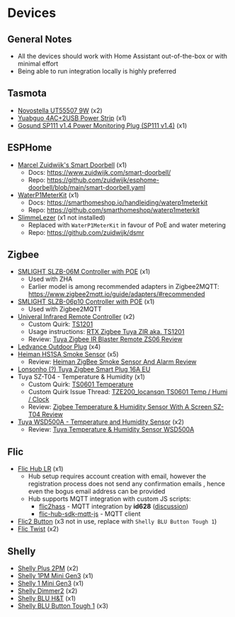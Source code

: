 # Devices
## General Notes
- All the devices should work with Home Assistant out-of-the-box or with minimal effort
- Being able to run integration locally is highly preferred

## Tasmota
* [Novostella UT55507 9W](https://templates.blakadder.com/novostella_UT55507.html) (x2)
* [Yuabguo 4AC+2USB Power Strip](https://templates.blakadder.com/yuanguo_4AC_2USB.html) (x1)
* [Gosund SP111 v1.4 Power Monitoring Plug (SP111 v1.4)](https://templates.blakadder.com/gosund_SP111_v1_4) (x1)

## ESPHome
* [Marcel Zuidwijk's Smart Doorbell](https://www.zuidwijk.com/product/smart-doorbell/) (x1)
  * Docs: https://www.zuidwijk.com/smart-doorbell/
  * Repo: https://github.com/zuidwijk/esphome-doorbell/blob/main/smart-doorbell.yaml
* [WaterP1MeterKit](https://waterp1meterkit.nl/) (x1)
  * Docs: https://smarthomeshop.io/handleiding/waterp1meterkit
  * Repo: https://github.com/smarthomeshop/waterp1meterkit
 * [SlimmeLezer](https://www.zuidwijk.com/product/slimmelezer-plus/) (x1 not installed)
   * Replaced with `WaterP1MeterKit` in favour of PoE and water metering
   * Repo: https://github.com/zuidwijk/dsmr 
    

## Zigbee
* [SMLIGHT SLZB-06M Controller with POE](https://smlight.tech/product/slzb-06m/) (x1)
  * Used with ZHA
  * Earlier model is among recommended adapters in Zigbee2MQTT: https://www.zigbee2mqtt.io/guide/adapters/#recommended
* [SMLIGHT SLZB-06p10 Controller with POE](https://smlight.tech/product/slzb-06p10/) (x1)
  * Used with Zigbee2MQTT
* [Univeral Infrared Remote Controller](https://zigbee.blakadder.com/Moes_UFO-R11.html) (x2)
  * Custom Quirk: [TS1201](https://github.com/ferehcarb/zha-device-handlers/blob/dev/zhaquirks/tuya/ts1201.py)
  * Usage instructions: [RTX Zigbee Tuya ZIR aka. TS1201](https://github.com/zigpy/zha-device-handlers/issues/1687)
  * Review: [Tuya Zigbee IR Blaster Remote ZS06 Review](https://smarthomescene.com/reviews/tuya-zigbee-infrared-ir-remote-zs06-review/)
* [Ledvance Outdoor Plug](https://zigbee.blakadder.com/Ledvance_4058075729322.html) (x4)
* [Heiman HS1SA Smoke Sensor](https://zigbee.blakadder.com/Heiman_HS1SA.html) (x5)
  * Review: [Heiman ZigBee Smoke Sensor And Alarm Review](https://smarthomescene.com/reviews/heiman-zigbee-smoke-sensor-and-alarm-review/)
* [Lonsonho (?) Tuya Zigbee Smart Plug 16A EU](https://zigbee.blakadder.com/Lonsonho_TS0121.html)
* Tuya SZ-T04 - Temperature & Humidity (x1)
  * Custom Quirk: [TS0601 Temperature](https://github.com/jacekk015/zha_quirks/blob/main/ts0601_temperature.py) 
  * Custom Quirk Issue Thread: [TZE200_locansqn TS0601 Temp / Humi / Clock](https://github.com/zigpy/zha-device-handlers/issues/1286)
  * Review: [Zigbee Temperature & Humidity Sensor With A Screen SZ-T04 Review](https://smarthomescene.com/reviews/zigbee-temperature-humidity-sensor-with-a-screen-sz-t04-review/)
* [Tuya WSD500A - Temperature and Humidity Sensor](https://zigbee.blakadder.com/Tuya_WSD500A.html) (x2)
  * Review: [Tuya Temperature & Humidity Sensor WSD500A](https://smarthomescene.com/reviews/tuya-temperature-humidity-sensor-wsd500a/)

## Flic
  * [Flic Hub LR](https://flic.io/shop/flic-hub-lr) (x1)
    * Hub setup requires account creation with email, however the registration process does not send any 
    confirmation emails , hence even the bogus email address can be provided
    * Hub supports MQTT integration with custom JS scripts:
      * [flic2hass](https://github.com/id628/flic2hass) - MQTT integration by **id628** ([discussion](https://community.home-assistant.io/t/direct-flic-button-via-flic-hub-mqtt-integration-cloudless/553108))
      * [flic-hub-sdk-mqtt-js](https://github.com/50ButtonsEach/flic-hub-sdk-mqtt-js) - MQTT client
  * [Flic2 Button](https://flic.io/flic2) (x3 not in use, replace with `Shelly BLU Button Tough 1`)
  * [Flic Twist](https://flic.io/twist) (x2)

## Shelly
  * [Shelly Plus 2PM](https://www.shelly.com/en-nl/products/product-overview/shelly-plus-2-pm) (x2)
  * [Shelly 1PM Mini Gen3](https://www.shelly.com/en-nl/products/product-overview/shelly-1-pm-mini-gen3) (x1)
  * [Shelly 1 Mini Gen3](https://www.shelly.com/en/products/shop/shelly-1-mini-gen-3) (x1)
  * [Shelly Dimmer2](https://www.shelly.com/en/products/shop/shelly-dimmer2) (x2)
  * [Shelly BLU H&T](https://www.shelly.com/en-nl/products/product-overview/shelly-blu-h-and-t) (x1)
  * [Shelly BLU Button Tough 1](https://www.shelly.com/en-nl/products/product-overview/shelly-blu-button-tough-1-matte-black) (x3)
